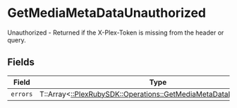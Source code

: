 # GetMediaMetaDataUnauthorized

Unauthorized - Returned if the X-Plex-Token is missing from the header or query.


## Fields

| Field                                                                                                                          | Type                                                                                                                           | Required                                                                                                                       | Description                                                                                                                    |
| ------------------------------------------------------------------------------------------------------------------------------ | ------------------------------------------------------------------------------------------------------------------------------ | ------------------------------------------------------------------------------------------------------------------------------ | ------------------------------------------------------------------------------------------------------------------------------ |
| `errors`                                                                                                                       | T::Array<[::PlexRubySDK::Operations::GetMediaMetaDataLibraryErrors](../../models/operations/getmediametadatalibraryerrors.md)> | :heavy_minus_sign:                                                                                                             | N/A                                                                                                                            |